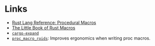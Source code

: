 # Links

* [Rust Lang Reference: Procedural Macros](https://doc.rust-lang.org/reference/procedural-macros.html)
* [The Little Book of Rust Macros](https://danielkeep.github.io/tlborm/book/index.html)
* [`cargo-expand`](https://crates.io/crates/cargo-expand)
* [`proc_macro_roids`](https://github.com/azriel91/proc_macro_roids): Improves ergonomics when writing proc macros.
